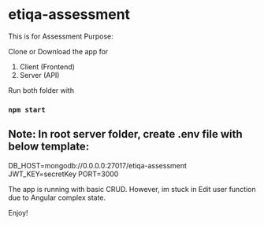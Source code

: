 # etiqa-assessment

This is for Assessment Purpose:

Clone or Download the app for

1) Client (Frontend)
2) Server (API)

Run both folder with 

### `npm start`

## Note: In root server folder, create .env file with below template:

DB_HOST=mongodb://0.0.0.0:27017/etiqa-assessment
JWT_KEY=secretKey
PORT=3000


The app is running with basic CRUD. However, im stuck in Edit user function due to Angular complex state.

Enjoy!

